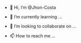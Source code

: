 - 👋 Hi, I’m @Jhon-Costa

- 🌱 I’m currently learning ...
- 💞️ I’m looking to collaborate on ...
- 📫 How to reach me ...

<!---
Jhon-Costa/Jhon-Costa is a ✨ special ✨ repository because its `README.md` (this file) appears on your GitHub profile.
You can click the Preview link to take a look at your changes.
--->

